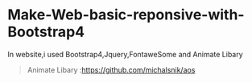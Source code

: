 # Make-Web-basic-reponsive-with-Bootstrap4
In website,i used Bootstrap4,Jquery,FontaweSome and Animate Libary
>Animate Libary :https://github.com/michalsnik/aos
